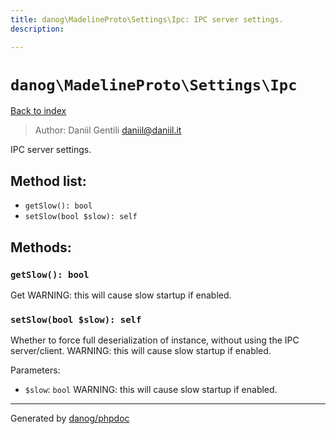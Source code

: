 ```yaml
---
title: danog\MadelineProto\Settings\Ipc: IPC server settings.
description: 

---
```

# `danog\MadelineProto\Settings\Ipc`
[Back to index](../../../index.md)

> Author: Daniil Gentili <daniil@daniil.it>  
  

IPC server settings.  




## Method list:
* `getSlow(): bool`
* `setSlow(bool $slow): self`

## Methods:
### `getSlow(): bool`

Get WARNING: this will cause slow startup if enabled.



### `setSlow(bool $slow): self`

Whether to force full deserialization of instance, without using the IPC server/client.
WARNING: this will cause slow startup if enabled.

Parameters:
* `$slow`: `bool` WARNING: this will cause slow startup if enabled.  



---
Generated by [danog/phpdoc](https://phpdoc.daniil.it)
